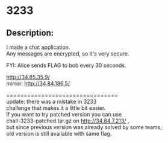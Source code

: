 
# 3233
## Description:
I made a chat application. <br>Any messages are encrypted, so it's very secure.

FYI:  Alice sends FLAG to bob every 30 seconds.

http://34.85.35.9/<br>mirror: http://34.84.186.5/

================================<br>
update: there was a mistake in 3233<br> challenge that makes it a little bit easier.<br> If you want to try patched version you can use<br> chall-3233-patched.tar.gz on http://34.84.7.213/ ,<br> but since previous version was already solved by some teams,<br> old version is still available with same flag.

